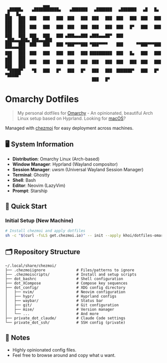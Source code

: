 ```
                 ▄▄▄
 ▄█████▄    ▄███████████▄    ▄███████   ▄███████   ▄███████   ▄█   █▄    ▄█   █▄
███   ███  ███   ███   ███  ███   ███  ███   ███  ███   ███  ███   ███  ███   ███
███   ███  ███   ███   ███  ███   ███  ███   ███  ███   █▀   ███   ███  ███   ███
███   ███  ███   ███   ███ ▄███▄▄▄███ ▄███▄▄▄██▀  ███       ▄███▄▄▄███▄ ███▄▄▄███
███   ███  ███   ███   ███ ▀███▀▀▀███ ▀███▀▀▀▀    ███      ▀▀███▀▀▀███  ▀▀▀▀▀▀███
███   ███  ███   ███   ███  ███   ███ ██████████  ███   █▄   ███   ███  ▄██   ███
███   ███  ███   ███   ███  ███   ███  ███   ███  ███   ███  ███   ███  ███   ███
 ▀█████▀    ▀█   ███   █▀   ███   █▀   ███   ███  ███████▀   ███   █▀    ▀█████▀
                                       ███   █▀
```

# Omarchy Dotfiles

> My personal dotfiles for [Omarchy](https://omarchy.org) - An opinionated, beautiful Arch Linux setup based on Hyprland. Looking for [macOS](https://github.com/khoi/dotfiles)?

Managed with [chezmoi](https://chezmoi.io) for easy deployment across machines.

## 🖥️ System Information

- **Distribution**: Omarchy Linux (Arch-based)
- **Window Manager**: Hyprland (Wayland compositor)
- **Session Manager**: uwsm (Universal Wayland Session Manager)
- **Terminal**: Ghostty
- **Shell**: Bash
- **Editor**: Neovim (LazyVim)
- **Prompt**: Starship

## 🚀 Quick Start

### Initial Setup (New Machine)

```bash
# Install chezmoi and apply dotfiles
sh -c "$(curl -fsLS get.chezmoi.io)" -- init --apply khoi/dotfiles-omarchy
```

## 🗂️ Repository Structure

```
~/.local/share/chezmoi/
├── .chezmoiignore              # Files/patterns to ignore
├── .chezmoiscripts/            # Install and setup scripts
├── dot_bashrc                  # Shell configuration
├── dot_XCompose                # Compose key sequences
├── dot_config/                 # XDG config directory
│   ├── nvim/                   # Neovim configuration
│   ├── hypr/                   # Hyprland configs
│   ├── waybar/                 # Status bar
│   ├── git/                    # Git configuration
│   ├── mise/                   # Version manager
│   └── ...                     # And more
├── private_dot_claude/         # Claude Code settings
└── private_dot_ssh/            # SSH config (private)
```


## 📝 Notes

- Highly opinionated config files.
- Feel free to browse around and copy what u want.



